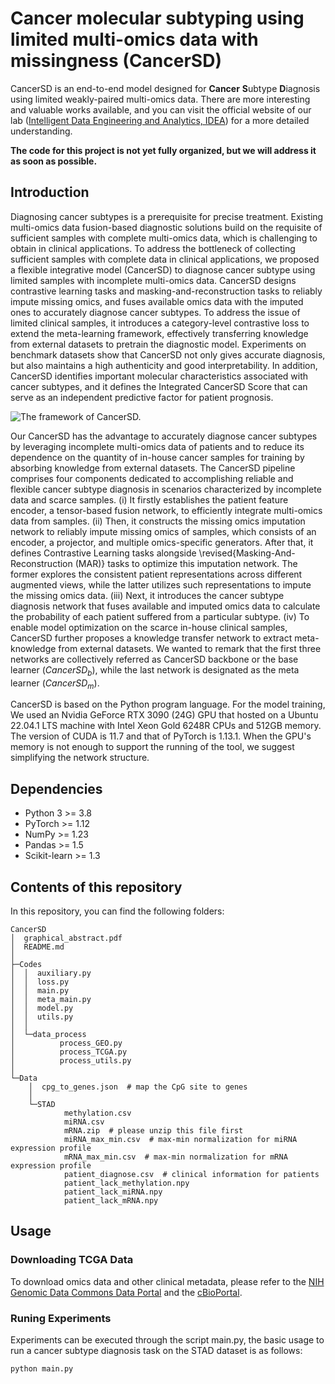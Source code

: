 # Cancer molecular subtyping using limited multi-omics data with missingness (CancerSD)
CancerSD is an end-to-end model designed for **Cancer** **S**ubtype **D**iagnosis using limited weakly-paired multi-omics data.
There are more interesting and valuable works available, and you can visit the official website of our lab ([Intelligent Data Engineering and Analytics, IDEA](https://www.sdu-idea.cn/index#/index)) for a more detailed understanding.

**The code for this project is not yet fully organized, but we will address it as soon as possible.**

## Introduction

Diagnosing cancer subtypes is a prerequisite for precise treatment. Existing multi-omics data fusion-based diagnostic solutions build on the requisite of sufficient samples with complete multi-omics data, which is challenging to obtain in clinical applications. To address the bottleneck of collecting sufficient samples with complete data in clinical applications, we proposed a flexible integrative model (CancerSD) to diagnose cancer subtype using limited samples with incomplete multi-omics data. CancerSD designs contrastive learning tasks and masking-and-reconstruction tasks to reliably impute missing omics, and fuses available omics data with the imputed ones to accurately diagnose cancer subtypes. To address the issue of limited clinical samples, it introduces a category-level contrastive loss to extend the meta-learning framework, effectively transferring knowledge from external datasets to pretrain the diagnostic model. Experiments on benchmark datasets show that CancerSD not only gives accurate diagnosis, but also maintains a high authenticity and good interpretability. In addition, CancerSD identifies important molecular characteristics associated with cancer subtypes, and it defines the Integrated CancerSD Score that can serve as an independent predictive factor for patient prognosis.

![The framework of CancerSD.](https://github.com/user-attachments/assets/9d9c0ce6-2e5d-4d2f-9432-82e6d94c6a43)

Our CancerSD has the advantage to accurately diagnose cancer subtypes by leveraging incomplete multi-omics data of patients and to reduce its dependence on the quantity of in-house cancer samples for training by absorbing knowledge from external datasets. The CancerSD pipeline comprises four components dedicated to accomplishing reliable and flexible cancer subtype diagnosis in scenarios characterized by incomplete data and scarce samples. 
(i) It firstly establishes the patient feature encoder, a tensor-based fusion network, to efficiently integrate multi-omics data from samples. 
(ii) Then, it constructs the missing omics imputation network to reliably impute missing omics of samples, which consists of an encoder, a projector, and multiple omics-specific generators. After that, it defines Contrastive Learning tasks alongside \revised{Masking-And-Reconstruction (MAR)} tasks to optimize this imputation network. The former explores the consistent patient representations across different augmented views, while the latter utilizes such representations to impute the missing omics data.
(iii) Next, it introduces the cancer subtype diagnosis network that fuses available and imputed omics data to calculate the probability of each patient suffered from a particular subtype. 
(iv) To enable model optimization on the scarce in-house clinical samples, CancerSD further proposes a knowledge transfer network to extract meta-knowledge from external datasets. 
We wanted to remark that the first three networks are collectively referred as CancerSD backbone or the base learner ($CancerSD_b$), while the last network is designated as the meta learner ($CancerSD_m$).

CancerSD is based on the Python program language. For the model training, We used an Nvidia GeForce RTX 3090 (24G) GPU that hosted on a Ubuntu 22.04.1 LTS machine with Intel Xeon Gold 6248R CPUs and 512GB memory. The version of CUDA is 11.7 and that of PyTorch is 1.13.1. When the GPU's memory is not enough to support the running of the tool, we suggest simplifying the network structure.

## Dependencies
* Python 3 >= 3.8
* PyTorch >= 1.12
* NumPy >= 1.23
* Pandas >= 1.5
* Scikit-learn >= 1.3

## Contents of this repository
In this repository, you can find the following folders:

```
CancerSD
│  graphical_abstract.pdf
│  README.md
│  
├─Codes
│  │  auxiliary.py
│  │  loss.py
│  │  main.py
│  │  meta_main.py
│  │  model.py
│  │  utils.py
│  │  
│  └─data_process
│          process_GEO.py
│          process_TCGA.py
│          process_utils.py
│          
└─Data
    │  cpg_to_genes.json  # map the CpG site to genes
    │  
    └─STAD
            methylation.csv
            miRNA.csv
            mRNA.zip  # please unzip this file first
            miRNA_max_min.csv  # max-min normalization for miRNA expression profile
            mRNA_max_min.csv  # max-min normalization for mRNA expression profile
            patient_diagnose.csv  # clinical information for patients
            patient_lack_methylation.npy
            patient_lack_miRNA.npy
            patient_lack_mRNA.npy
```

## Usage

### Downloading TCGA Data
To download omics data and other clinical metadata, please refer to the [NIH Genomic Data Commons Data Portal](https://portal.gdc.cancer.gov/) and the [cBioPortal](https://www.cbioportal.org/).

### Runing Experiments
Experiments can be executed through the script main.py, the basic usage to run a cancer subtype diagnosis task on the STAD dataset is as follows:
```
python main.py
```
